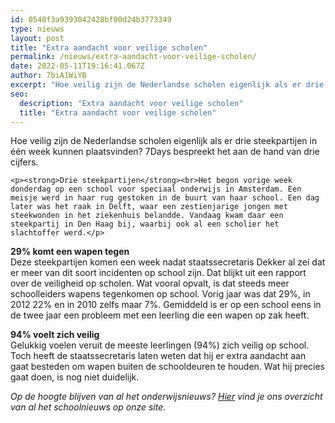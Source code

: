 ```yaml
---
id: 0540f3a9393042428bf00d24b3773349
type: nieuws
layout: post
title: "Extra aandacht voor veilige scholen"
permalink: /nieuws/extra-aandacht-voor-veilige-scholen/
date: 2022-05-11T19:16:41.067Z
author: 7biA1WiYB
excerpt: "Hoe veilig zijn de Nederlandse scholen eigenlijk als er drie steekpartijen in één week kunnen plaatsvinden? 7Days bespreekt het aan de hand van drie cijfers.  "
seo:
  description: "Extra aandacht voor veilige scholen"
  title: "Extra aandacht voor veilige scholen"
---
```

Hoe veilig zijn de Nederlandse scholen eigenlijk als er drie steekpartijen in één week kunnen plaatsvinden? 7Days bespreekt het aan de hand van drie cijfers.  

    <p><strong>Drie steekpartijen</strong><br>Het begon vorige week donderdag op een school voor speciaal onderwijs in Amsterdam. Een meisje werd in haar rug gestoken in de buurt van haar school. Een dag later was het raak in Delft, waar een zestienjarige jongen met steekwonden in het ziekenhuis belandde. Vandaag kwam daar een steekpartij in Den Haag bij, waarbij ook al een scholier het slachtoffer werd.</p>
<p><strong>29% komt een wapen tegen</strong><br>Deze steekpartijen komen een week nadat staatssecretaris Dekker al zei dat er meer van dit soort incidenten op school zijn. Dat blijkt uit een rapport over de veiligheid op scholen. Wat vooral opvalt, is dat steeds meer schoolleiders wapens tegenkomen op school. Vorig jaar was dat 29%, in 2012 22% en in 2010 zelfs maar 7%. Gemiddeld is er op een school eens in de twee jaar een probleem met een leerling die een wapen op zak heeft.</p>
<p><strong>94% voelt zich veilig</strong><br>Gelukkig voelen veruit de meeste leerlingen (94%) zich veilig op school. Toch heeft de staatssecretaris laten weten dat hij er extra aandacht aan gaat besteden om wapen buiten de schooldeuren te houden. Wat hij precies gaat doen, is nog niet duidelijk.</p>
<p><em>Op de hoogte blijven van al het onderwijsnieuws? <a href="https://7dagen.netlify.app/onderwijsnieuws">Hier</a> vind je ons overzicht van al het schoolnieuws op onze site.</em></p>  
